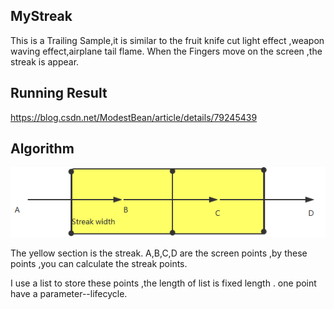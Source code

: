 ## MyStreak
This is a Trailing Sample,it is similar to the fruit knife cut light effect ,weapon waving effect,airplane tail flame.
When the Fingers move on the screen ,the streak is appear.
## Running Result
https://blog.csdn.net/ModestBean/article/details/79245439
## Algorithm 
![这里写图片描述](./result/yuan1.png)

The yellow section is the streak.	A,B,C,D are the screen points ,by these points ,you can calculate the streak points.

I use a list to store these points ,the length of list is fixed length . one point have a parameter--lifecycle.
